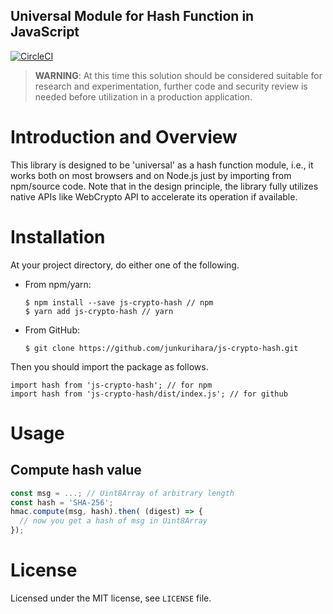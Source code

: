Universal Module for Hash Function in JavaScript
--
[![CircleCI](https://circleci.com/gh/junkurihara/js-crypto-hash.svg?style=svg)](https://circleci.com/gh/junkurihara/js-crypto-hash)

> **WARNING**: At this time this solution should be considered suitable for research and experimentation, further code and security review is needed before utilization in a production application.

# Introduction and Overview
This library is designed to be 'universal' as a hash function module, i.e., it works both on most browsers and on Node.js just by importing from npm/source code. Note that in the design principle, the library fully utilizes native APIs like WebCrypto API to accelerate its operation if available. 

# Installation
At your project directory, do either one of the following.

- From npm/yarn:
  ```shell
  $ npm install --save js-crypto-hash // npm
  $ yarn add js-crypto-hash // yarn
  ```
- From GitHub:
  ```shell
  $ git clone https://github.com/junkurihara/js-crypto-hash.git
  ```

Then you should import the package as follows.
```shell
import hash from 'js-crypto-hash'; // for npm
import hash from 'js-crypto-hash/dist/index.js'; // for github
```
  
# Usage
## Compute hash value
```javascript
const msg = ...; // Uint8Array of arbitrary length  
const hash = 'SHA-256';
hmac.compute(msg, hash).then( (digest) => {
  // now you get a hash of msg in Uint8Array
});
```

# License
Licensed under the MIT license, see `LICENSE` file.